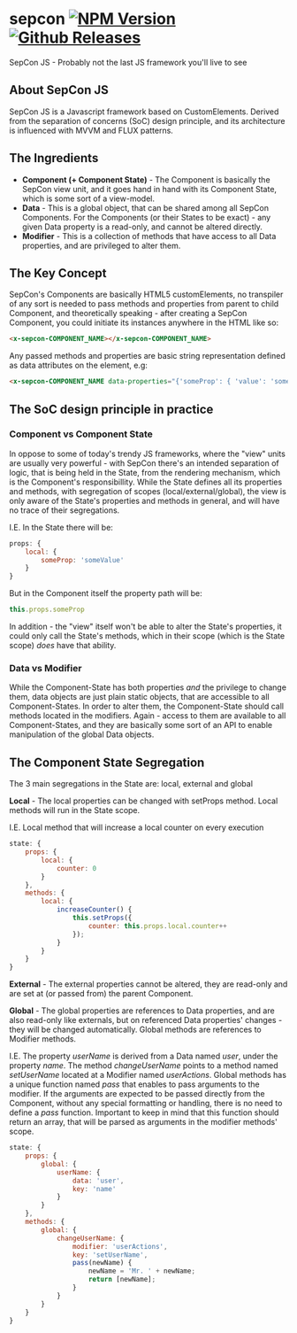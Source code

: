 # sepcon [![NPM Version](https://img.shields.io/npm/v/sepcon.svg?style=flat)]() [![Github Releases](https://img.shields.io/github/downloads/sepcon-rnd/sepcon/latest/total.svg?style=flat)]()
SepCon JS - Probably not the last JS framework you'll live to see


## About SepCon JS ##

SepCon JS is a Javascript framework based on CustomElements. Derived from the separation of concerns (SoC) design principle, and its architecture is influenced with MVVM and FLUX patterns.


## The Ingredients ##

* **Component (+ Component State)** - The Component is basically the SepCon view unit, and it goes hand in hand with its Component State, which is some sort of a view-model.
* **Data** - This is a global object, that can be shared among all SepCon Components. For the Components (or their States to be exact) - any given Data property is a read-only, and cannot be altered directly.
* **Modifier** - This is a collection of methods that have access to all Data properties, and are privileged to alter them.


## The Key Concept ##

SepCon's Components are basically HTML5 customElements, no transpiler of any sort is needed to pass methods and properties from parent to child Component, and theoretically speaking - after creating a SepCon Component, you could initiate its instances anywhere in the HTML like so:
```html
<x-sepcon-COMPONENT_NAME></x-sepcon-COMPONENT_NAME>
```

Any passed methods and properties are basic string representation defined as data attributes on the element, e.g:
```html
<x-sepcon-COMPONENT_NAME data-properties="{'someProp': { 'value': 'someValue'}"></x-sepcon-COMPONENT_NAME>
```

## The SoC design principle in practice ##

### Component vs Component State ###

In oppose to some of today's trendy JS frameworks, where the "view" units are usually very powerful - with SepCon there's an intended separation of logic, that is being held in the State, from the rendering mechanism, which is the Component's responsibillity.
While the State defines all its properties and methods, with segregation of scopes (local/external/global), the view is only aware of the State's properties and methods in general, and will have no trace of their segregations.

I.E.
In the State there will be:
```javascript
props: { 
    local: { 
        someProp: 'someValue' 
    } 
}
```
But in the Component itself the property path will be:
```javascript
this.props.someProp
```
In addition - the "view" itself won't be able to alter the State's properties, it could only call the State's methods, which in their scope (which is the State scope) *does* have that ability.

### Data vs Modifier ###

While the Component-State has both properties *and* the privilege to change them, data objects are just plain static objects, that are accessible to all Component-States. In order to alter them, the Component-State should call methods located in the modifiers. Again - access to them are available to all Component-States, and they are basically some sort of an API to enable manipulation of the global Data objects.


## The Component State Segregation ##

The 3 main segregations in the State are: local, external and global

**Local** - The local properties can be changed with setProps method. Local methods will run in the State scope.

I.E.
Local method that will increase a local counter on every execution
```javascript
state: {
    props: {
        local: { 
            counter: 0
        }
    },
    methods: {
        local: {
            increaseCounter() {
                this.setProps({
                    counter: this.props.local.counter++
                });
            }
        }
    }
}
```

**External** - The external properties cannot be altered, they are read-only and are set at (or passed from) the parent Component.

**Global** - The global properties are references to Data properties, and are also read-only like externals, but on referenced Data properties' changes - they will be changed automatically. Global methods are references to Modifier methods.

I.E.
The property *userName* is derived from a Data named *user*, under the property *name*.
The method *changeUserName* points to a method named *setUserName* located at a Modifier named *userActions*. Global methods has a unique function named *pass* that enables to pass arguments to the modifier. If the arguments are expected to be passed directly from the Component, without any special formatting or handling, there is no need to define a *pass* function.
Important to keep in mind that this function should return an array, that will be parsed as arguments in the modifier methods' scope. 
```javascript
state: {
    props: {
        global: { 
            userName: {
                data: 'user',
                key: 'name'
            }
        }
    },
    methods: {
        global: {
            changeUserName: {
                modifier: 'userActions',
                key: 'setUserName',
                pass(newName) {
                    newName = 'Mr. ' + newName;
                    return [newName];
                }
            }
        }
    }
}
```
